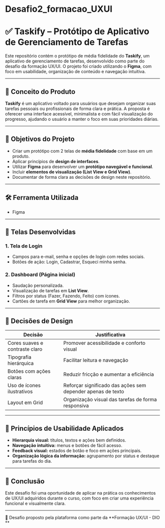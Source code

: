 # Desafio2_formacao_UXUI

# ✅ Taskify – Protótipo de Aplicativo de Gerenciamento de Tarefas

Este repositório contém o protótipo de média fidelidade do **Taskify**, um aplicativo de gerenciamento de tarefas, desenvolvido como parte do desafio da formação UX/UI. O projeto foi criado utilizando o **Figma**, com foco em usabilidade, organização de conteúdo e navegação intuitiva.

---

## 🧠 Conceito do Produto

**Taskify** é um aplicativo voltado para usuários que desejam organizar suas tarefas pessoais ou profissionais de forma clara e prática. A proposta é oferecer uma interface acessível, minimalista e com fácil visualização do progresso, ajudando o usuário a manter o foco em suas prioridades diárias.

---

## 🎯 Objetivos do Projeto

- Criar um protótipo com 2 telas de **média fidelidade** com base em um produto.
- Aplicar princípios de **design de interfaces**.
- Utilizar **Figma** para desenvolver um **protótipo navegável e funcional**.
- Incluir **elementos de visualização (List View e Grid View)**.
- Documentar de forma clara as decisões de design neste repositório.

---

## 🛠️ Ferramenta Utilizada

- Figma  

---

## 📲 Telas Desenvolvidas

### 1. Tela de Login
- Campos para e-mail, senha e opções de login com redes sociais.
- Botões de ação: Login, Cadastrar, Esqueci minha senha.

### 2. Dashboard (Página inicial)
- Saudação personalizada.
- Visualização de tarefas em **List View**.
- Filtros por status (Fazer, Fazendo, Feito) com ícones.
- Cartões de tarefa em **Grid View** para melhor organização.

---

## 🧠 Decisões de Design

| Decisão | Justificativa |
|--------|----------------|
| Cores suaves e contraste claro | Promover acessibilidade e conforto visual |
| Tipografia hierárquica | Facilitar leitura e navegação |
| Botões com ações claras | Reduzir fricção e aumentar a eficiência |
| Uso de ícones ilustrativos | Reforçar significado das ações sem depender apenas de texto |
| Layout em Grid | Organização visual das tarefas de forma responsiva |

---

## 🧪 Princípios de Usabilidade Aplicados

- **Hierarquia visual:** títulos, textos e ações bem definidos.
- **Navegação intuitiva:** menus e botões de fácil acesso.
- **Feedback visual:** estados de botão e foco em ações principais.
- **Organização lógica da informação:** agrupamento por status e destaque para tarefas do dia.

---
## 🚀 Conclusão

Este desafio foi uma oportunidade de aplicar na prática os conhecimentos de UX/UI adquiridos durante o curso, com foco em criar uma experiência funcional e visualmente clara. 

---

📌 Desafio proposto pela plataforma como parte da **Formação UX/UI - DIO **
